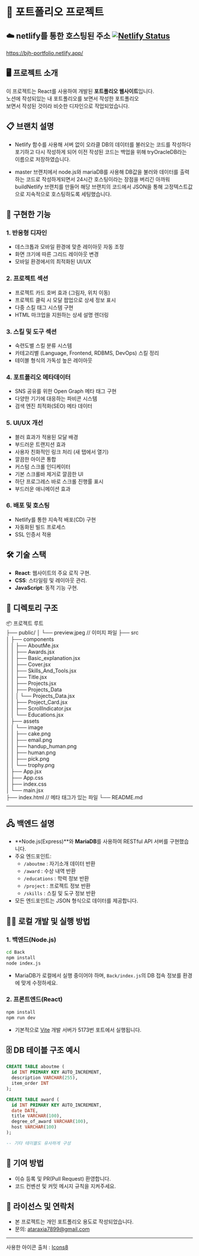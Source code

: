 # 📄 포트폴리오 프로젝트

## ☁️ netlify를 통한 호스팅된 주소 [![Netlify Status](https://api.netlify.com/api/v1/badges/d7d0acfd-2fd6-4d44-a64c-f3bb4b2196ae/deploy-status)](https://app.netlify.com/sites/bjh-portfolio/deploys)

https://bjh-portfolio.netlify.app/

## 🖥️ 프로젝트 소개

이 프로젝트는 React를 사용하여 개발된 **포트폴리오 웹사이트**입니다.  
노션에 작성되있는 내 포트폴리오를 보면서 작성한 포트폴리오
<br>
보면서 작성된 것이라 비슷한 디자인으로 작업되었습니다.

## :clipboard: 브랜치 설명
- Netlify 함수를 사용해 서버 없이 오라클 DB의 데이터를 불러오는 코드를 작성하다 포기하고 다시 작성하게 되어 이전 작성된 코드는 백업을 위해 tryOracleDB라는 이름으로 저장하였습니다.

- master 브랜치에서 node.js와 mariaDB를 사용해 DB값을 불러와 데이터를 출력하는 코드로 작성하게되면서 24시간 호스팅이라는 장점을 버리긴 아까워 buildNetlify 브랜치를 만들어 해당 브랜치의 코드에서 JSON을 통해 고정텍스트값으로 지속적으로 호스팅하도록 세팅했습니다.

## 📢 구현한 기능

### 1. 반응형 디자인

- 데스크톱과 모바일 환경에 맞춘 레이아웃 자동 조정
- 화면 크기에 따른 그리드 레이아웃 변경
- 모바일 환경에서의 최적화된 UI/UX

### 2. 프로젝트 섹션

- 프로젝트 카드 호버 효과 (그림자, 위치 이동)
- 프로젝트 클릭 시 모달 팝업으로 상세 정보 표시
- 다중 스킬 태그 시스템 구현
- HTML 마크업을 지원하는 상세 설명 렌더링

### 3. 스킬 및 도구 섹션

- 숙련도별 스킬 분류 시스템
- 카테고리별 (Language, Frontend, RDBMS, DevOps) 스킬 정리
- 테이블 형식의 가독성 높은 레이아웃

### 4. 포트폴리오 메타데이터

- SNS 공유를 위한 Open Graph 메타 태그 구현
- 다양한 기기에 대응하는 파비콘 시스템
- 검색 엔진 최적화(SEO) 메타 데이터

### 5. UI/UX 개선

- 블러 효과가 적용된 모달 배경
- 부드러운 트랜지션 효과
- 사용자 친화적인 링크 처리 (새 탭에서 열기)
- 깔끔한 아이콘 통합
- 커스텀 스크롤 인디케이터
- 기본 스크롤바 제거로 깔끔한 UI
- 하단 프로그레스 바로 스크롤 진행률 표시
- 부드러운 애니메이션 효과

### 6. 배포 및 호스팅

- Netlify를 통한 지속적 배포(CD) 구현
- 자동화된 빌드 프로세스
- SSL 인증서 적용

## 🛠️ 기술 스택

- **React**: 웹사이트의 주요 로직 구현.
- **CSS**: 스타일링 및 레이아웃 관리.
- **JavaScript**: 동적 기능 구현.

## 📂 디렉토리 구조

📦 프로젝트 루트<br>
├── public/
│ └── preview.jpeg // 이미지 파일
├── src<br>
│ ├── components<br>
│ │ ├── AboutMe.jsx<br>
│ │ ├── Awards.jsx<br>
│ │ ├── Basic_explanation.jsx<br>
│ │ ├── Cover.jsx<br>
│ │ ├── Skills_And_Tools.jsx<br>
│ │ ├── Title.jsx<br>
│ │ ├── Projects.jsx<br>
│ │ ├── Projects_Data<br>
│ │ │ └── Projects_Data.jsx<br>
│ │ ├── Project_Card.jsx<br>
│ │ ├── ScrollIndicator.jsx<br>
│ │ └── Educations.jsx<br>
│ ├── assets<br>
│ │ └── image<br>
│ │ ├── cake.png<br>
│ │ ├── email.png<br>
│ │ ├── handup_human.png<br>
│ │ ├── human.png<br>
│ │ ├── pick.png<br>
│ │ └── trophy.png<br>
│ ├── App.jsx<br>
│ ├── App.css<br>
│ ├── index.css<br>
│ └── main.jsx<br>
├── index.html // 메타 태그가 있는 파일
└── README.md

---

## 🖧 백엔드 설명

- **Node.js(Express)**와 **MariaDB**를 사용하여 RESTful API 서버를 구현했습니다.
- 주요 엔드포인트:
  - `/aboutme` : 자기소개 데이터 반환
  - `/award` : 수상 내역 반환
  - `/educations` : 학력 정보 반환
  - `/project` : 프로젝트 정보 반환
  - `/skills` : 스킬 및 도구 정보 반환
- 모든 엔드포인트는 JSON 형식으로 데이터를 제공합니다.

## 🏃‍♂️ 로컬 개발 및 실행 방법

### 1. 백엔드(Node.js)

```bash
cd Back
npm install
node index.js
```

- MariaDB가 로컬에서 실행 중이어야 하며, `Back/index.js`의 DB 접속 정보를 환경에 맞게 수정하세요.

### 2. 프론트엔드(React)

```bash
npm install
npm run dev
```

- 기본적으로 [Vite](https://vitejs.dev/) 개발 서버가 5173번 포트에서 실행됩니다.

## 🗄️ DB 테이블 구조 예시

```sql
CREATE TABLE aboutme (
  id INT PRIMARY KEY AUTO_INCREMENT,
  description VARCHAR(255),
  item_order INT
);

CREATE TABLE award (
  id INT PRIMARY KEY AUTO_INCREMENT,
  date DATE,
  title VARCHAR(100),
  degree_of_award VARCHAR(100),
  host VARCHAR(100)
);

-- 기타 테이블도 유사하게 구성
```

## 🤝 기여 방법

- 이슈 등록 및 PR(Pull Request) 환영합니다.
- 코드 컨벤션 및 커밋 메시지 규칙을 지켜주세요.

## 📜 라이선스 및 연락처

- 본 프로젝트는 개인 포트폴리오 용도로 작성되었습니다.
- 문의: ataraxia7899@gmail.com

<hr>

사용한 아이콘 출처 : [Icons8](Icons8.com)
